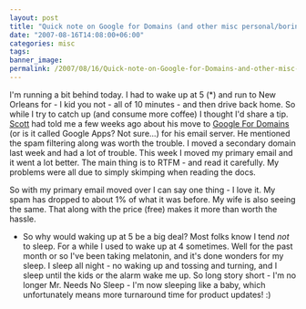 ```yaml
---
layout: post
title: "Quick note on Google for Domains (and other misc personal/boring stuff)"
date: "2007-08-16T14:08:00+06:00"
categories: misc 
tags: 
banner_image: 
permalink: /2007/08/16/Quick-note-on-Google-for-Domains-and-other-misc-personalboring-stuff
---
```


I'm running a bit behind today. I had to wake up at 5 (*) and run to New Orleans for - I kid you not - all of 10 minutes - and then drive back home. So while I try to catch up (and consume more coffee) I thought I'd share a tip. <a href="http://www.boyzoid.com/blog/index.cfm">Scott</a> had told me a few weeks ago about his move to <a href="http://www.google.com/a/">Google For Domains</a> (or is it called Google Apps? Not sure...) for his email server. He mentioned the spam filtering along was worth the trouble. I moved a secondary domain last week and had a lot of trouble. This week I moved my primary email and it went a lot better. The main thing is to RTFM - and read it carefully. My problems were all due to simply skimping when reading the docs. 

So with my primary email moved over I can say one thing - I love it. My spam has dropped to about 1% of what it was before. My wife is also seeing the same. That along with the price (free) makes it more than worth the hassle.

* So why would waking up at 5 be a big deal? Most folks know I tend <i>not</i> to sleep. For a while I used to wake up at 4 sometimes. Well for the past month or so I've been taking melatonin, and it's done wonders for my sleep. I sleep all night - no waking up and tossing and turning, and I sleep until the kids or the alarm wake me up. So long story short - I'm no longer Mr. Needs No Sleep - I'm now sleeping like a baby, which unfortunately means more turnaround time for product updates! :)